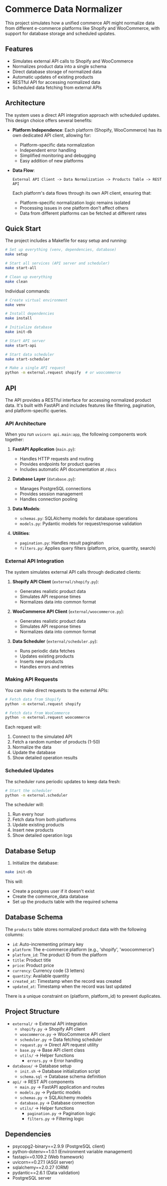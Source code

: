 # Commerce Data Normalizer

This project simulates how a unified commerce API might normalize data from different e-commerce platforms like Shopify and WooCommerce, with support for database storage and scheduled updates.

## Features
- Simulates external API calls to Shopify and WooCommerce
- Normalizes product data into a single schema
- Direct database storage of normalized data
- Automatic updates of existing products
- RESTful API for accessing normalized data
- Scheduled data fetching from external APIs

## Architecture

The system uses a direct API integration approach with scheduled updates. This design choice offers several benefits:

- **Platform Independence**: Each platform (Shopify, WooCommerce) has its own dedicated API client, allowing for:
  - Platform-specific data normalization
  - Independent error handling
  - Simplified monitoring and debugging
  - Easy addition of new platforms

- **Data Flow**:
  ```
  External API Client -> Data Normalization -> Products Table -> REST API
  ```

  Each platform's data flows through its own API client, ensuring that:
  - Platform-specific normalization logic remains isolated
  - Processing issues in one platform don't affect others
  - Data from different platforms can be fetched at different rates

## Quick Start

The project includes a Makefile for easy setup and running:

```bash
# Set up everything (venv, dependencies, database)
make setup

# Start all services (API server and scheduler)
make start-all

# Clean up everything
make clean
```

Individual commands:
```bash
# Create virtual environment
make venv

# Install dependencies
make install

# Initialize database
make init-db

# Start API server
make start-api

# Start data scheduler
make start-scheduler

# Make a single API request
python -m external.request shopify  # or woocommerce
```

## API

The API provides a RESTful interface for accessing normalized product data. It's built with FastAPI and includes features like filtering, pagination, and platform-specific queries.

### API Architecture

When you run `uvicorn api.main:app`, the following components work together:

1. **FastAPI Application** (`main.py`):
   - Handles HTTP requests and routing
   - Provides endpoints for product queries
   - Includes automatic API documentation at `/docs`

2. **Database Layer** (`database.py`):
   - Manages PostgreSQL connections
   - Provides session management
   - Handles connection pooling

3. **Data Models**:
   - `schemas.py`: SQLAlchemy models for database operations
   - `models.py`: Pydantic models for request/response validation

4. **Utilities**:
   - `pagination.py`: Handles result pagination
   - `filters.py`: Applies query filters (platform, price, quantity, search)

### External API Integration

The system simulates external API calls through dedicated clients:

1. **Shopify API Client** (`external/shopify.py`):
   - Generates realistic product data
   - Simulates API response times
   - Normalizes data into common format

2. **WooCommerce API Client** (`external/woocommerce.py`):
   - Generates realistic product data
   - Simulates API response times
   - Normalizes data into common format

3. **Data Scheduler** (`external/scheduler.py`):
   - Runs periodic data fetches
   - Updates existing products
   - Inserts new products
   - Handles errors and retries

### Making API Requests

You can make direct requests to the external APIs:

```bash
# Fetch data from Shopify
python -m external.request shopify

# Fetch data from WooCommerce
python -m external.request woocommerce
```

Each request will:
1. Connect to the simulated API
2. Fetch a random number of products (1-50)
3. Normalize the data
4. Update the database
5. Show detailed operation results

### Scheduled Updates

The scheduler runs periodic updates to keep data fresh:

```bash
# Start the scheduler
python -m external.scheduler
```

The scheduler will:
1. Run every hour
2. Fetch data from both platforms
3. Update existing products
4. Insert new products
5. Show detailed operation logs

## Database Setup

1. Initialize the database:
```bash
make init-db
```

This will:
- Create a postgres user if it doesn't exist
- Create the commerce_data database
- Set up the products table with the required schema

## Database Schema

The `products` table stores normalized product data with the following columns:
- `id`: Auto-incrementing primary key
- `platform`: The e-commerce platform (e.g., 'shopify', 'woocommerce')
- `platform_id`: The product ID from the platform
- `title`: Product title
- `price`: Product price
- `currency`: Currency code (3 letters)
- `quantity`: Available quantity
- `created_at`: Timestamp when the record was created
- `updated_at`: Timestamp when the record was last updated

There is a unique constraint on (platform, platform_id) to prevent duplicates.

## Project Structure
- `external/` → External API integration
  - `shopify.py` → Shopify API client
  - `woocommerce.py` → WooCommerce API client
  - `scheduler.py` → Data fetching scheduler
  - `request.py` → Direct API request utility
  - `base.py` → Base API client class
  - `utils/` → Helper functions
    - `errors.py` → Error handling
- `database/` → Database setup
  - `init.sh` → Database initialization script
  - `schema.sql` → Database schema definition
- `api/` → REST API components
  - `main.py` → FastAPI application and routes
  - `models.py` → Pydantic models
  - `schemas.py` → SQLAlchemy models
  - `database.py` → Database connection
  - `utils/` → Helper functions
    - `pagination.py` → Pagination logic
    - `filters.py` → Filtering logic

## Dependencies
- psycopg2-binary==2.9.9 (PostgreSQL client)
- python-dotenv==1.0.1 (Environment variable management)
- fastapi==0.109.2 (Web framework)
- uvicorn==0.27.1 (ASGI server)
- sqlalchemy==2.0.27 (ORM)
- pydantic==2.6.1 (Data validation)
- PostgreSQL server